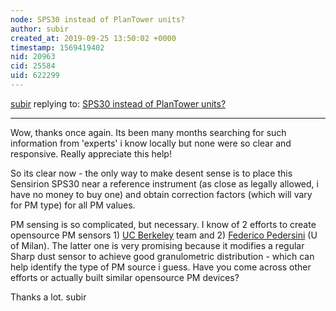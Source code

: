 ```yaml
---
node: SPS30 instead of PlanTower units?
author: subir
created_at: 2019-09-25 13:50:02 +0000
timestamp: 1569419402
nid: 20963
cid: 25584
uid: 622299
---
```




[subir](../profile/subir) replying to: [SPS30 instead of PlanTower units?](../notes/subir/09-23-2019/sps30-instead-of-plantower-units)

----
Wow, thanks once again. Its been many months searching for such information from 'experts' i know locally but none were so clear and responsive. Really appreciate this help!

So its clear now - the only way to make desent sense is to place this Sensirion SPS30 near a reference instrument (as close as legally allowed, i have no money to buy one) and obtain correction factors (which will vary for PM type) for all PM values.

PM sensing is so complicated, but necessary. I know of 2 efforts to create opensource PM sensors 1)  [UC Berkeley](https://www.instructables.com/id/How-to-Build-a-Portable-Accurate-Low-Cost-Open-Sou/)  team and 2) [Federico Pedersini](https://www.researchgate.net/publication/325330102_Improving_a_Commodity_Dust_Sensor_to_Enable_Particle_Size_Analysis) (U of Milan). The latter one is very promising because it modifies a regular Sharp dust sensor to achieve good granulometric distribution - which can help identify the type of PM source i guess. Have you come across other efforts or actually built similar opensource PM devices?

Thanks a lot.
subir